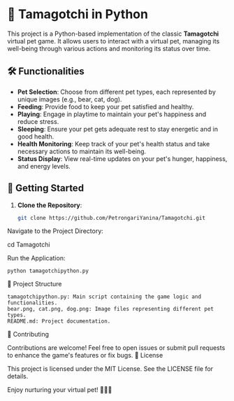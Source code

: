 # 🐾 Tamagotchi in Python

This project is a Python-based implementation of the classic **Tamagotchi** virtual pet game. It allows users to interact with a virtual pet, managing its well-being through various actions and monitoring its status over time.

## 🛠 Functionalities

- **Pet Selection**: Choose from different pet types, each represented by unique images (e.g., bear, cat, dog).
- **Feeding**: Provide food to keep your pet satisfied and healthy.
- **Playing**: Engage in playtime to maintain your pet's happiness and reduce stress.
- **Sleeping**: Ensure your pet gets adequate rest to stay energetic and in good health.
- **Health Monitoring**: Keep track of your pet's health status and take necessary actions to maintain its well-being.
- **Status Display**: View real-time updates on your pet's hunger, happiness, and energy levels.

## 🚀 Getting Started

1. **Clone the Repository**:

   ```bash
   git clone https://github.com/PetrongariYanina/Tamagotchi.git

Navigate to the Project Directory:

cd Tamagotchi

Run the Application:

    python tamagotchipython.py

📂 Project Structure

    tamagotchipython.py: Main script containing the game logic and functionalities.
    bear.png, cat.png, dog.png: Image files representing different pet types.
    README.md: Project documentation.

🤝 Contributing

Contributions are welcome! Feel free to open issues or submit pull requests to enhance the game's features or fix bugs.
📄 License

This project is licensed under the MIT License. See the LICENSE file for details.

Enjoy nurturing your virtual pet! 🐶🐱🐻
